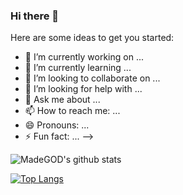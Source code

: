 ### Hi there 👋

Here are some ideas to get you started:

- 🔭 I’m currently working on ...
- 🌱 I’m currently learning ...
- 👯 I’m looking to collaborate on ...
- 🤔 I’m looking for help with ...
- 💬 Ask me about ...
- 📫 How to reach me: ...
- 😄 Pronouns: ...
- ⚡ Fun fact: ...
-->


![MadeGOD's github stats](https://github-readme-stats.vercel.app/api?username=MadeGOD&show_icons=true)

[![Top Langs](https://github-readme-stats.vercel.app/api/top-langs/?username=MadeGOD)](https://github.com/anuraghazra/github-readme-stats)
